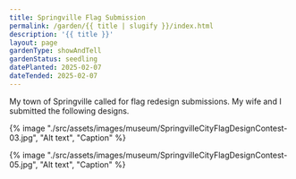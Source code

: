 ```yaml
---
title: Springville Flag Submission
permalink: /garden/{{ title | slugify }}/index.html
description: '{{ title }}'
layout: page
gardenType: showAndTell
gardenStatus: seedling
datePlanted: 2025-02-07
dateTended: 2025-02-07
---
```


My town of Springville called for flag redesign submissions. My wife and I submitted the following designs.

{% image "./src/assets/images/museum/SpringvilleCityFlagDesignContest-03.jpg", "Alt text", "Caption" %}

{% image "./src/assets/images/museum/SpringvilleCityFlagDesignContest-05.jpg", "Alt text", "Caption" %}